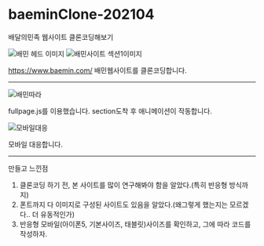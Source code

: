 # baeminClone-202104
배달의민족 웹사이트 클론코딩해보기


![배민](https://user-images.githubusercontent.com/42027890/115679647-c376ef80-a38d-11eb-87d6-839081d24592.PNG)
헤드 이미지
![배민사이트](https://user-images.githubusercontent.com/42027890/115679643-c245c280-a38d-11eb-969b-c2effdaf7183.PNG)
섹션1이미지


https://www.baemin.com/
배민웹사이트를 클론코딩합니다.

-----------------------------------


![배민따라](https://user-images.githubusercontent.com/42027890/115678900-fa003a80-a38c-11eb-8537-8ad9e0ed5846.gif)

fullpage.js를 이용했습니다.
section도착 후 애니메이션이 작동합니다.


![모바일대응](https://user-images.githubusercontent.com/42027890/115679559-acd09880-a38d-11eb-9b99-3444aa0f6d3f.gif)

모바일 대응합니다.

--------------------------

만들고 느낀점

1. 클론코딩 하기 전, 본 사이트를 많이 연구해봐야 함을 알았다.(특히 반응형 방식까지)
2. 폰트까지 다 이미지로 구성된 사이트도 있음을 알았다.(왜그렇게 했는지는 모르겠다.. 더 유동적인가)
3. 반응형 모바일(아이폰5, 기본사이즈, 태블릿)사이즈를 확인하고, 그에 따라 코드를 작성하자.
